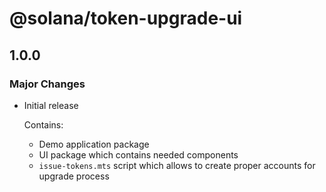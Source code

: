 # @solana/token-upgrade-ui

## 1.0.0

### Major Changes

- Initial release

  Contains:

  - Demo application package
  - UI package which contains needed components
  - `issue-tokens.mts` script which allows to create proper accounts for upgrade process
